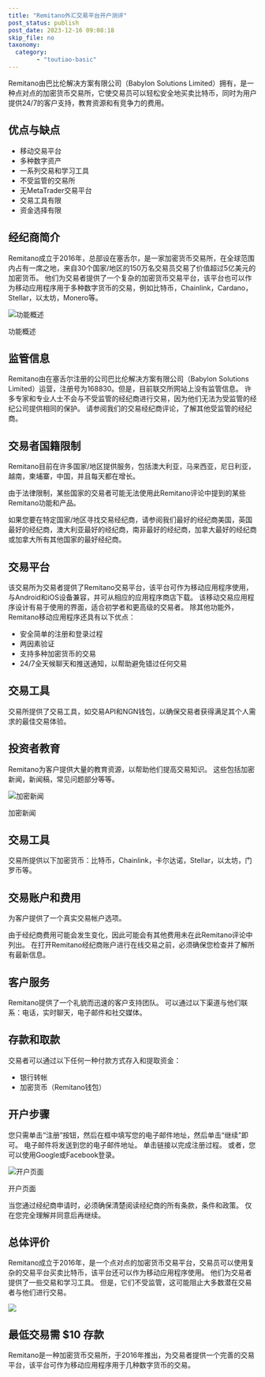 ```yaml
---
title: "Remitano外汇交易平台开户测评"
post_status: publish
post_date: 2023-12-16 09:08:18
skip_file: no
taxonomy:
  category:
        - "toutiao-basic"
---
```


Remitano由巴比伦解决方案有限公司（Babylon Solutions Limited）拥有，是一种点对点的加密货币交易所，它使交易员可以轻松安全地买卖比特币，同时为用户提供24/7的客户支持，教育资源和有竞争力的费用。

## 优点与缺点

- 移动交易平台
- 多种数字资产
- 一系列交易和学习工具
- 不受监管的交易所
- 无MetaTrader交易平台
- 交易工具有限
- 资金选择有限

## 经纪商简介

Remitano成立于2016年，总部设在塞舌尔，是一家加密货币交易所，在全球范围内占有一席之地，来自30个国家/地区的150万名交易员交易了价值超过5亿美元的加密货币。 他们为交易者提供了一个复杂的加密货币交易平台，该平台也可以作为移动应用程序用于多种数字货币的交易，例如比特币，Chainlink，Cardano，Stellar，以太坊，Monero等。

![功能概述](https://cdn.fendou.la/funstoutiao/2020/11/Remitano-Review-Features-Overview-1024x214.jpg "功能概述")

功能概述

## 监管信息

Remitano由在塞舌尔注册的公司巴比伦解决方案有限公司（Babylon Solutions Limited）运营，注册号为168830。但是，目前联交所网站上没有监管信息。 许多专家和专业人士不会与不受监管的经纪商进行交易，因为他们无法为受监管的经纪公司提供相同的保护。 请参阅我们的交易经纪商评论，了解其他受监管的经纪商。

## 交易者国籍限制

Remitano目前在许多国家/地区提供服务，包括澳大利亚，马来西亚，尼日利亚，越南，柬埔寨，中国，并且每天都在增长。

由于法律限制，某些国家的交易者可能无法使用此Remitano评论中提到的某些Remitano功能和产品。

如果您要在特定国家/地区寻找交易经纪商，请参阅我们最好的经纪商美国，英国最好的经纪商，澳大利亚最好的经纪商，南非最好的经纪商，加拿大最好的经纪商或加拿大所有其他国家的最好经纪商。

## 交易平台

该交易所为交易者提供了Remitano交易平台，该平台可作为移动应用程序使用，与Android和iOS设备兼容，并可从相应的应用程序商店下载。 该移动交易应用程序设计有易于使用的界面，适合初学者和更高级的交易者。 除其他功能外，Remitano移动应用程序还具有以下优点：

- 安全简单的注册和登录过程
- 两因素验证
- 支持多种加密货币的交易
- 24/7全天候聊天和推送通知，以帮助避免错过任何交易

## 交易工具

交易所提供了交易工具，如交易API和NGN钱包，以确保交易者获得满足其个人需求的最佳交易体验。

## 投资者教育

Remitano为客户提供大量的教育资源，以帮助他们提高交易知识。 这些包括加密新闻，新闻稿，常见问题部分等等。

![加密新闻](https://cdn.fendou.la/funstoutiao/2020/11/Remitano-Review-News.jpg "加密新闻")

加密新闻

## 交易工具

交易所提供以下加密货币：比特币，Chainlink，卡尔达诺，Stellar，以太坊，门罗币等。

## 交易账户和费用

为客户提供了一个真实交易帐户选项。

由于经纪商费用可能会发生变化，因此可能会有其他费用未在此Remitano评论中列出。 在打开Remitano经纪商账户进行在线交易之前，必须确保您检查并了解所有最新信息。

## 客户服务

Remitano提供了一个礼貌而迅速的客户支持团队。 可以通过以下渠道与他们联系：电话，实时聊天，电子邮件和社交媒体。

## 存款和取款

交易者可以通过以下任何一种付款方式存入和提取资金：

- 银行转帐
- 加密货币（Remitano钱包）

## 开户步骤

您只需单击“注册”按钮，然后在框中填写您的电子邮件地址，然后单击“继续”即可。 电子邮件将发送到您的电子邮件地址。 单击链接以完成注册过程。 或者，您可以使用Google或Facebook登录。

![开户页面](https://cdn.fendou.la/funstoutiao/2020/11/Remitano-Review-Account-Opening-Page.jpg "开户页面")

开户页面

当您通过经纪商申请时，必须确保清楚阅读经纪商的所有条款，条件和政策。 仅在您完全理解并同意后再继续。

## 总体评价

Remitano成立于2016年，是一个点对点的加密货币交易平台，交易员可以使用复杂的交易平台买卖比特币，该平台还可以作为移动应用程序使用。 他们为交易者提供了一些交易和学习工具。 但是，它们不受监管，这可能阻止大多数潜在交易者与他们进行交易。

![](https://cdn.fendou.la/funstoutiao/2020/11/Remitano-Logo.png)

## 最低交易需 $10 存款

Remitano是一种加密货币交易所，于2016年推出，为交易者提供一个完善的交易平台，该平台可作为移动应用程序用于几种数字货币的交易。

